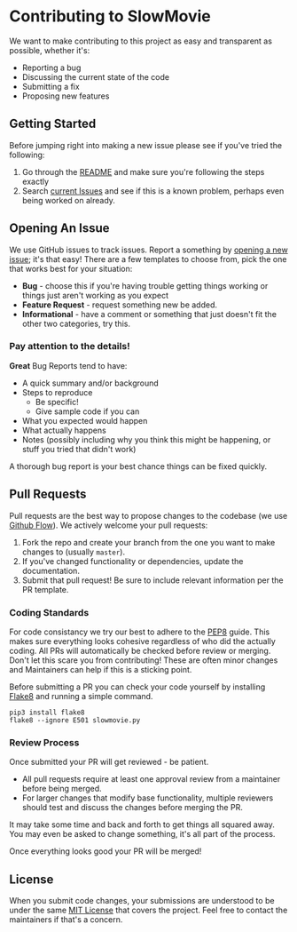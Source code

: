 # Contributing to SlowMovie
We want to make contributing to this project as easy and transparent as possible, whether it's:

- Reporting a bug
- Discussing the current state of the code
- Submitting a fix
- Proposing new features

## Getting Started

Before jumping right into making a new issue please see if you've tried the following: 

1. Go through the [README](https://github.com/TomWhitwell/SlowMovie/blob/master/README.md) and make sure you're following the steps exactly
2. Search [current Issues](https://github.com/TomWhitwell/SlowMovie/issues) and see if this is a known problem, perhaps even being worked on already.

## Opening An Issue
We use GitHub issues to track issues. Report a something by [opening a new issue](https://github.com/TomWhitwell/SlowMovie/issues); it's that easy! There are a few templates to choose from, pick the one that works best for your situation: 

* __Bug__ - choose this if you're having trouble getting things working or things just aren't working as you expect
* __Feature Request__ - request something new be added. 
* __Informational__ - have a comment or something that just doesn't fit the other two categories, try this. 

### Pay attention to the details!

**Great** Bug Reports tend to have:

- A quick summary and/or background
- Steps to reproduce
  - Be specific!
  - Give sample code if you can
- What you expected would happen
- What actually happens
- Notes (possibly including why you think this might be happening, or stuff you tried that didn't work)

A thorough bug report is your best chance things can be fixed quickly. 

## Pull Requests
Pull requests are the best way to propose changes to the codebase (we use [Github Flow](https://guides.github.com/introduction/flow/index.html)). We actively welcome your pull requests:

1. Fork the repo and create your branch from the one you want to make changes to (usually `master`).
2. If you've changed functionality or dependencies, update the documentation.
3. Submit that pull request! Be sure to include relevant information per the PR template. 


### Coding Standards
For code consistancy we try our best to adhere to the [PEP8](https://www.python.org/dev/peps/pep-0008/) guide. This makes sure everything looks cohesive regardless of who did the actually coding. All PRs will automatically be checked before review or merging. Don't let this scare you from contributing! These are often minor changes and Maintainers can help if this is a sticking point. 

Before submitting a PR you can check your code yourself by installing [Flake8](https://flake8.pycqa.org/en/latest/) and running a simple command.

```
pip3 install flake8
flake8 --ignore E501 slowmovie.py
```

### Review Process
Once submitted your PR will get reviewed - be patient.

* All pull requests require at least one approval review from a maintainer before being merged.
* For larger changes that modify base functionality, multiple reviewers should test and discuss the changes before merging the PR.

It may take some time and back and forth to get things all squared away. You may even be asked to change something, it's all part of the process.

Once everything looks good your PR will be merged!

## License
When you submit code changes, your submissions are understood to be under the same [MIT License](http://choosealicense.com/licenses/mit/) that covers the project. Feel free to contact the maintainers if that's a concern.